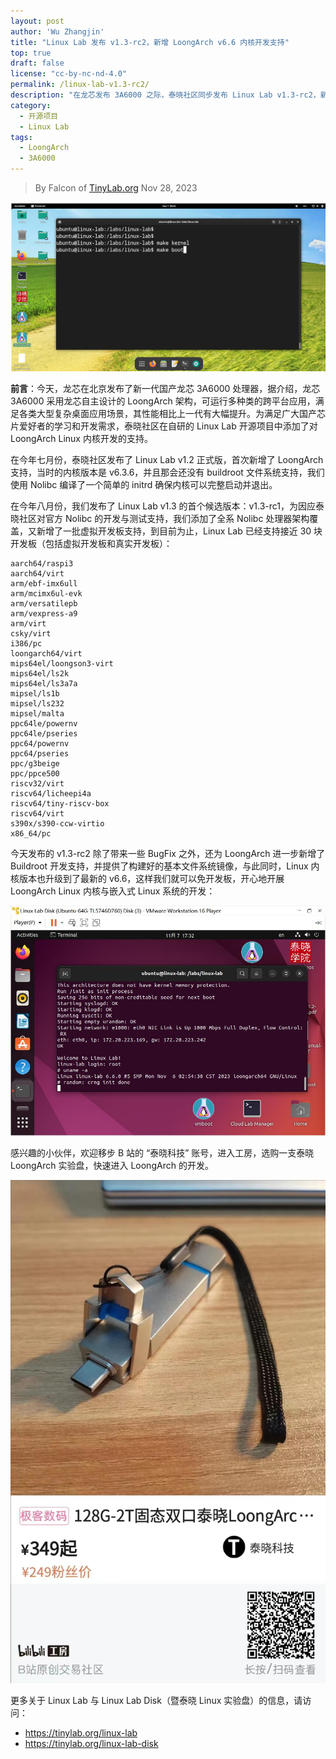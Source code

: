 ```yaml
---
layout: post
author: 'Wu Zhangjin'
title: "Linux Lab 发布 v1.3-rc2，新增 LoongArch v6.6 内核开发支持"
top: true
draft: false
license: "cc-by-nc-nd-4.0"
permalink: /linux-lab-v1.3-rc2/
description: "在龙芯发布 3A6000 之际，泰晓社区同步发布 Linux Lab v1.3-rc2，新增 LoongArch v6.6 内核与 Buildroot 开发支持。"
category:
  - 开源项目
  - Linux Lab
tags:
  - LoongArch
  - 3A6000
---
```


> By Falcon of [TinyLab.org][1]
> Nov 28, 2023

![Linux Lab Shell](/images/disks/linux-lab-disk-kernel-dev.jpg)

**前言**：今天，龙芯在北京发布了新一代国产龙芯 3A6000 处理器，据介绍，龙芯 3A6000 采用龙芯自主设计的 LoongArch 架构，可运行多种类的跨平台应用，满足各类大型复杂桌面应用场景，其性能相比上一代有大幅提升。为满足广大国产芯片爱好者的学习和开发需求，泰晓社区在自研的 Linux Lab 开源项目中添加了对 LoongArch Linux 内核开发的支持。

在今年七月份，泰晓社区发布了 Linux Lab v1.2 正式版，首次新增了 LoongArch 支持，当时的内核版本是 v6.3.6，并且那会还没有 buildroot 文件系统支持，我们使用 Nolibc 编译了一个简单的 initrd 确保内核可以完整启动并退出。

在今年八月份，我们发布了 Linux Lab v1.3 的首个候选版本：v1.3-rc1，为因应泰晓社区对官方 Nolibc 的开发与测试支持，我们添加了全系 Nolibc 处理器架构覆盖，又新增了一批虚拟开发板支持，到目前为止，Linux Lab 已经支持接近 30 块开发板（包括虚拟开发板和真实开发板）：

```
aarch64/raspi3
aarch64/virt
arm/ebf-imx6ull
arm/mcimx6ul-evk
arm/versatilepb
arm/vexpress-a9
arm/virt
csky/virt
i386/pc
loongarch64/virt
mips64el/loongson3-virt
mips64el/ls2k
mips64el/ls3a7a
mipsel/ls1b
mipsel/ls232
mipsel/malta
ppc64le/powernv
ppc64le/pseries
ppc64/powernv
ppc64/pseries
ppc/g3beige
ppc/ppce500
riscv32/virt
riscv64/licheepi4a
riscv64/tiny-riscv-box
riscv64/virt
s390x/s390-ccw-virtio
x86_64/pc
```

今天发布的 v1.3-rc2 除了带来一些 BugFix 之外，还为 LoongArch 进一步新增了 Buildroot 开发支持，并提供了构建好的基本文件系统镜像，与此同时，Linux 内核版本也升级到了最新的 v6.6，这样我们就可以免开发板，开心地开展 LoongArch Linux 内核与嵌入式 Linux 系统的开发：

![在泰晓 LoongArch 实验盘中引导 Linux v6.6 内核](/wp-content/uploads/2023/11/linux-lab/linux-lab-loongarch.jpg)

感兴趣的小伙伴，欢迎移步 B 站的 “泰晓科技” 账号，进入工房，选购一支泰晓 LoongArch 实验盘，快速进入 LoongArch 的开发。

![选购泰晓 LoongArch 实验盘](/wp-content/uploads/2023/11/linux-lab/linux-lab-disk-loongarch.jpg)

更多关于 Linux Lab 与 Linux Lab Disk（暨泰晓 Linux 实验盘）的信息，请访问：

- <https://tinylab.org/linux-lab>
- <https://tinylab.org/linux-lab-disk>

[1]: https://tinylab.org
